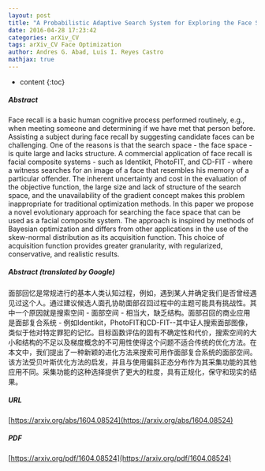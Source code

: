 ```yaml
---
layout: post
title: "A Probabilistic Adaptive Search System for Exploring the Face Space"
date: 2016-04-28 17:23:42
categories: arXiv_CV
tags: arXiv_CV Face Optimization
author: Andres G. Abad, Luis I. Reyes Castro
mathjax: true
---
```


* content
{:toc}

##### Abstract
Face recall is a basic human cognitive process performed routinely, e.g., when meeting someone and determining if we have met that person before. Assisting a subject during face recall by suggesting candidate faces can be challenging. One of the reasons is that the search space - the face space - is quite large and lacks structure. A commercial application of face recall is facial composite systems - such as Identikit, PhotoFIT, and CD-FIT - where a witness searches for an image of a face that resembles his memory of a particular offender. The inherent uncertainty and cost in the evaluation of the objective function, the large size and lack of structure of the search space, and the unavailability of the gradient concept makes this problem inappropriate for traditional optimization methods. In this paper we propose a novel evolutionary approach for searching the face space that can be used as a facial composite system. The approach is inspired by methods of Bayesian optimization and differs from other applications in the use of the skew-normal distribution as its acquisition function. This choice of acquisition function provides greater granularity, with regularized, conservative, and realistic results.

##### Abstract (translated by Google)
面部回忆是常规进行的基本人类认知过程，例如，遇到某人并确定我们是否曾经遇见过这个人。通过建议候选人面孔协助面部召回过程中的主题可能具有挑战性。其中一个原因就是搜索空间 - 面部空间 - 相当大，缺乏结构。面部召回的商业应用是面部复合系统 - 例如Identikit，PhotoFIT和CD-FIT--其中证人搜索面部图像，类似于他对特定罪犯的记忆。目标函数评估的固有不确定性和代价，搜索空间的大小和结构的不足以及梯度概念的不可用性使得这个问题不适合传统的优化方法。在本文中，我们提出了一种新颖的进化方法来搜索可用作面部复合系统的面部空间。该方法受贝叶斯优化方法的启发，并且与使用偏斜正态分布作为其采集功能的其他应用不同。采集功能的这种选择提供了更大的粒度，具有正规化，保守和现实的结果。

##### URL
[https://arxiv.org/abs/1604.08524](https://arxiv.org/abs/1604.08524)

##### PDF
[https://arxiv.org/pdf/1604.08524](https://arxiv.org/pdf/1604.08524)

